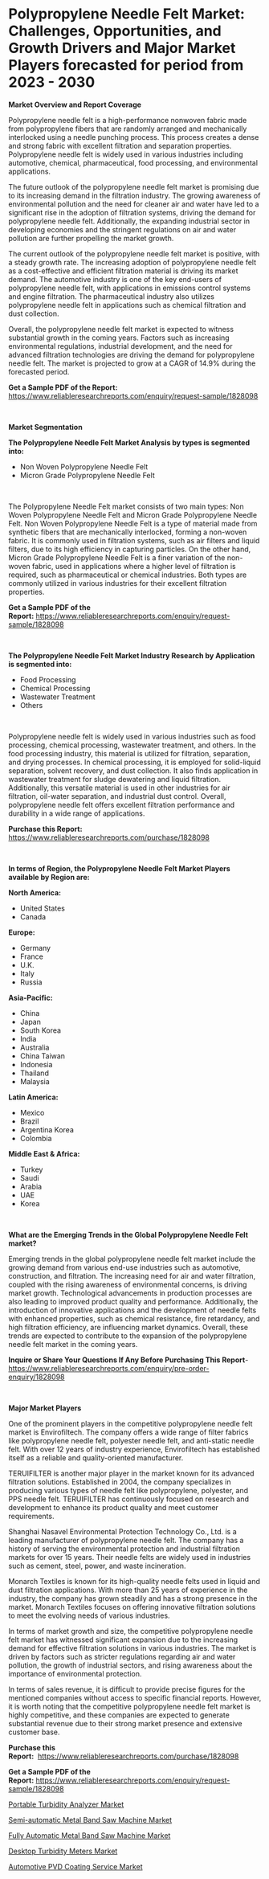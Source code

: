 <p><h1>Polypropylene Needle Felt Market: Challenges, Opportunities, and Growth Drivers and Major Market Players forecasted for period from 2023 - 2030</h1></p><p><strong>Market Overview and Report Coverage</strong></p>
<p><p>Polypropylene needle felt is a high-performance nonwoven fabric made from polypropylene fibers that are randomly arranged and mechanically interlocked using a needle punching process. This process creates a dense and strong fabric with excellent filtration and separation properties. Polypropylene needle felt is widely used in various industries including automotive, chemical, pharmaceutical, food processing, and environmental applications.</p><p>The future outlook of the polypropylene needle felt market is promising due to its increasing demand in the filtration industry. The growing awareness of environmental pollution and the need for cleaner air and water have led to a significant rise in the adoption of filtration systems, driving the demand for polypropylene needle felt. Additionally, the expanding industrial sector in developing economies and the stringent regulations on air and water pollution are further propelling the market growth.</p><p>The current outlook of the polypropylene needle felt market is positive, with a steady growth rate. The increasing adoption of polypropylene needle felt as a cost-effective and efficient filtration material is driving its market demand. The automotive industry is one of the key end-users of polypropylene needle felt, with applications in emissions control systems and engine filtration. The pharmaceutical industry also utilizes polypropylene needle felt in applications such as chemical filtration and dust collection.</p><p>Overall, the polypropylene needle felt market is expected to witness substantial growth in the coming years. Factors such as increasing environmental regulations, industrial development, and the need for advanced filtration technologies are driving the demand for polypropylene needle felt. The market is projected to grow at a CAGR of 14.9% during the forecasted period.</p></p>
<p><strong>Get a Sample PDF of the Report:</strong> <a href="https://www.reliableresearchreports.com/enquiry/request-sample/1828098">https://www.reliableresearchreports.com/enquiry/request-sample/1828098</a></p>
<p>&nbsp;</p>
<p><strong>Market Segmentation</strong></p>
<p><strong>The Polypropylene Needle Felt Market Analysis by types is segmented into:</strong></p>
<p><ul><li>Non Woven Polypropylene Needle Felt</li><li>Micron Grade Polypropylene Needle Felt</li></ul></p>
<p>&nbsp;</p>
<p><p>The Polypropylene Needle Felt market consists of two main types: Non Woven Polypropylene Needle Felt and Micron Grade Polypropylene Needle Felt. Non Woven Polypropylene Needle Felt is a type of material made from synthetic fibers that are mechanically interlocked, forming a non-woven fabric. It is commonly used in filtration systems, such as air filters and liquid filters, due to its high efficiency in capturing particles. On the other hand, Micron Grade Polypropylene Needle Felt is a finer variation of the non-woven fabric, used in applications where a higher level of filtration is required, such as pharmaceutical or chemical industries. Both types are commonly utilized in various industries for their excellent filtration properties.</p></p>
<p><strong>Get a Sample PDF of the Report:</strong>&nbsp;<a href="https://www.reliableresearchreports.com/enquiry/request-sample/1828098">https://www.reliableresearchreports.com/enquiry/request-sample/1828098</a></p>
<p>&nbsp;</p>
<p><strong>The Polypropylene Needle Felt Market Industry Research by Application is segmented into:</strong></p>
<p><ul><li>Food Processing</li><li>Chemical Processing</li><li>Wastewater Treatment</li><li>Others</li></ul></p>
<p>&nbsp;</p>
<p><p>Polypropylene needle felt is widely used in various industries such as food processing, chemical processing, wastewater treatment, and others. In the food processing industry, this material is utilized for filtration, separation, and drying processes. In chemical processing, it is employed for solid-liquid separation, solvent recovery, and dust collection. It also finds application in wastewater treatment for sludge dewatering and liquid filtration. Additionally, this versatile material is used in other industries for air filtration, oil-water separation, and industrial dust control. Overall, polypropylene needle felt offers excellent filtration performance and durability in a wide range of applications.</p></p>
<p><strong>Purchase this Report:</strong>&nbsp; <a href="https://www.reliableresearchreports.com/purchase/1828098">https://www.reliableresearchreports.com/purchase/1828098</a></p>
<p>&nbsp;</p>
<p><strong>In terms of Region, the Polypropylene Needle Felt Market Players available by Region are:</strong></p>
<p>
    <p> <strong> North America: </strong>
        <ul>
            <li>United States</li>
            <li>Canada</li>
        </ul>
        </p> 
    <p> <strong> Europe: </strong>
        <ul>
            <li>Germany</li>
            <li>France</li>
            <li>U.K.</li>
            <li>Italy</li>
            <li>Russia</li>
        </ul>
        </p> 
    <p> <strong> Asia-Pacific: </strong>
        <ul>
            <li>China</li>
            <li>Japan</li>
            <li>South Korea</li>
            <li>India</li>
            <li>Australia</li>
            <li>China Taiwan</li>
            <li>Indonesia</li>
            <li>Thailand</li>
            <li>Malaysia</li>
        </ul>
        </p> 
    <p> <strong> Latin America: </strong>
        <ul>
            <li>Mexico</li>
            <li>Brazil</li>
            <li>Argentina Korea</li>
            <li>Colombia</li>
        </ul>
        </p> 
    <p> <strong> Middle East & Africa: </strong>
        <ul>
            <li>Turkey</li>
            <li>Saudi</li>
            <li>Arabia</li>
            <li>UAE</li>
            <li>Korea</li>
        </ul>
    </p>
    </p>
<p>&nbsp;</p>
<p><strong>What are the Emerging Trends in the Global Polypropylene Needle Felt market?</strong></p>
<p><p>Emerging trends in the global polypropylene needle felt market include the growing demand from various end-use industries such as automotive, construction, and filtration. The increasing need for air and water filtration, coupled with the rising awareness of environmental concerns, is driving market growth. Technological advancements in production processes are also leading to improved product quality and performance. Additionally, the introduction of innovative applications and the development of needle felts with enhanced properties, such as chemical resistance, fire retardancy, and high filtration efficiency, are influencing market dynamics. Overall, these trends are expected to contribute to the expansion of the polypropylene needle felt market in the coming years.</p></p>
<p><strong>Inquire or Share Your Questions If Any Before Purchasing This Report</strong>- <a href="https://www.reliableresearchreports.com/enquiry/pre-order-enquiry/1828098">https://www.reliableresearchreports.com/enquiry/pre-order-enquiry/1828098</a></p>
<p>&nbsp;</p>
<p><strong>Major Market Players</strong></p>
<p><p>One of the prominent players in the competitive polypropylene needle felt market is Envirofiltech. The company offers a wide range of filter fabrics like polypropylene needle felt, polyester needle felt, and anti-static needle felt. With over 12 years of industry experience, Envirofiltech has established itself as a reliable and quality-oriented manufacturer.</p><p>TERUIFILTER is another major player in the market known for its advanced filtration solutions. Established in 2004, the company specializes in producing various types of needle felt like polypropylene, polyester, and PPS needle felt. TERUIFILTER has continuously focused on research and development to enhance its product quality and meet customer requirements.</p><p>Shanghai Nasavel Environmental Protection Technology Co., Ltd. is a leading manufacturer of polypropylene needle felt. The company has a history of serving the environmental protection and industrial filtration markets for over 15 years. Their needle felts are widely used in industries such as cement, steel, power, and waste incineration.</p><p>Monarch Textiles is known for its high-quality needle felts used in liquid and dust filtration applications. With more than 25 years of experience in the industry, the company has grown steadily and has a strong presence in the market. Monarch Textiles focuses on offering innovative filtration solutions to meet the evolving needs of various industries.</p><p>In terms of market growth and size, the competitive polypropylene needle felt market has witnessed significant expansion due to the increasing demand for effective filtration solutions in various industries. The market is driven by factors such as stricter regulations regarding air and water pollution, the growth of industrial sectors, and rising awareness about the importance of environmental protection.</p><p>In terms of sales revenue, it is difficult to provide precise figures for the mentioned companies without access to specific financial reports. However, it is worth noting that the competitive polypropylene needle felt market is highly competitive, and these companies are expected to generate substantial revenue due to their strong market presence and extensive customer base.</p></p>
<p><strong>Purchase this Report:</strong>&nbsp;&nbsp;<a href="https://www.reliableresearchreports.com/purchase/1828098">https://www.reliableresearchreports.com/purchase/1828098</a></p>
<p></p>
<p><strong>Get a Sample PDF of the Report:</strong>&nbsp;<a href="https://www.reliableresearchreports.com/enquiry/request-sample/1828098">https://www.reliableresearchreports.com/enquiry/request-sample/1828098</a></p>
<p><p><a href="https://medium.com/@half.skull.am/portable-turbidity-analyzer-market-research-report-its-history-and-forecast-2023-to-2030-9c752d2a3b02">Portable Turbidity Analyzer Market</a></p><p><a href="https://medium.com/@palm.quick.roof/semi-automatic-metal-band-saw-machine-market-the-key-to-successful-business-strategy-forecast-till-a3a8fa70fec8">Semi-automatic Metal Band Saw Machine Market</a></p><p><a href="https://medium.com/@read.code.store/fully-automatic-metal-band-saw-machine-market-report-reveals-the-latest-trends-and-growth-45068e1452b5">Fully Automatic Metal Band Saw Machine Market</a></p><p><a href="https://medium.com/@there.mix.bring/desktop-turbidity-meters-market-trends-and-market-analysis-forecasted-for-period-2023-2030-24e6f88a0422">Desktop Turbidity Meters Market</a></p><p><a href="https://medium.com/@index.mill.peace/automotive-pvd-coating-service-market-size-reveals-the-best-marketing-channels-in-global-industry-0d037a694ea6">Automotive PVD Coating Service Market</a></p></p>